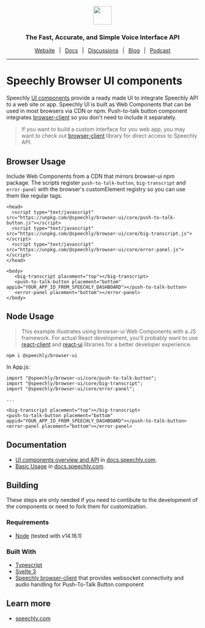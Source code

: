 <div align="center" markdown="1">
<a href="https://www.speechly.com">
   <img src="https://d33wubrfki0l68.cloudfront.net/f15fc952956e1952d6bd23661b7a7ee6b775faaa/c1b30/img/speechly-logo-duo-black.svg" height="48" />
</a>

### The Fast, Accurate, and Simple Voice Interface API

[Website](https://www.speechly.com/)
&ensp;|&ensp;
[Docs](https://docs.speechly.com/)
&ensp;|&ensp;
[Discussions](https://github.com/speechly/speechly/discussions)
&ensp;|&ensp;
[Blog](https://www.speechly.com/blog/)
&ensp;|&ensp;
[Podcast](https://anchor.fm/the-speechly-podcast)

---
</div>

# Speechly Browser UI components

Speechly [UI components](https://docs.speechly.com/client-libraries/ui-components/) provide a ready made UI to integrate Speechly API to a web site or app. Speechly UI is built as Web Components that can be used in most browsers via CDN or npm. Push-to-talk button component integrates [browser-client](https://github.com/speechly/speechly/tree/main/libraries/browser-client) so you don't need to include it separately.

> If you want to build a custom interface for you web app, you may want to check out [browser-client](https://github.com/speechly/speechly/tree/main/libraries/browser-client) library for direct access to Speechly API.

## Browser Usage

Include Web Components from a CDN that mirrors browser-ui npm package. The scripts register `push-to-talk-button`, `big-transcript` and `error-panel` with the browser's customElement registry so you can use them like regular tags.

```
<head>
  <script type="text/javascript" src="https://unpkg.com/@speechly/browser-ui/core/push-to-talk-button.js"></script>
  <script type="text/javascript" src="https://unpkg.com/@speechly/browser-ui/core/big-transcript.js"></script>
  <script type="text/javascript" src="https://unpkg.com/@speechly/browser-ui/core/error-panel.js"></script>
</head>

<body>
   <big-transcript placement="top"></big-transcript>
   <push-to-talk-button placement="bottom" appid="YOUR_APP_ID_FROM_SPEECHLY_DASHBOARD"></push-to-talk-button>
   <error-panel placement="bottom"></error-panel>
</body>
```

## Node Usage

> This example illustrates using browser-ui Web Components with a JS framework. For actual React development, you'll probably want to use [react-client](../react-client) and [react-ui](../react-ui) libraries for a better developer experience.

```
npm i @speechly/browser-ui
```

In App.js:
```
import "@speechly/browser-ui/core/push-to-talk-button";
import "@speechly/browser-ui/core/big-transcript";
import "@speechly/browser-ui/core/error-panel";

...

<big-transcript placement="top"></big-transcript>
<push-to-talk-button placement="bottom" appid="YOUR_APP_ID_FROM_SPEECHLY_DASHBOARD"></push-to-talk-button>
<error-panel placement="bottom"></error-panel>
```

## Documentation

- [UI components overview and API](https://docs.speechly.com/client-libraries/ui-components/) in [docs.speechly.com](https://docs.speechly.com).
- [Basic Usage](https://docs.speechly.com/client-libraries/usage/) in [docs.speechly.com](https://docs.speechly.com).

## Building

These steps are only needed if you need to contibute to the development of the components or need to fork them for customization.

### Requirements

* [Node](https://nodejs.org/) (tested with v14.16.1)

### Built With

* [Typescript](https://www.typescriptlang.org/)
* [Svelte 3](https://svelte.dev/)
* [Speechly browser-client](https://www.npmjs.com/package/@speechly/browser-client) that provides websocket connectivity and audio handling for Push-To-Talk Button component

## Learn more

- [speechly.com](https://speechly.com)

